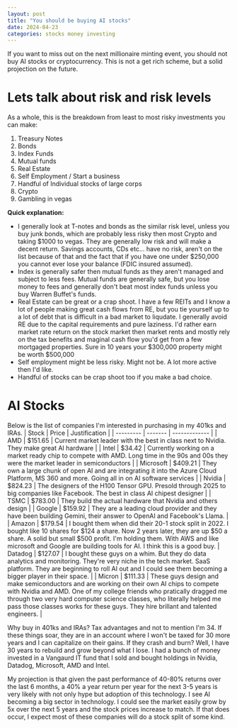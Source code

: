 ```yaml
---
layout: post
title: "You should be buying AI stocks"
date: 2024-04-23
categories: stocks money investing
---
```


If you want to miss out on the next millionaire minting event, you should not buy AI stocks or cryptocurrency. This is not a get rich scheme, but a solid projection on the future.

# Lets talk about risk and risk levels

As a whole, this is the breakdown from least to most risky investments you can make:

1. Treasury Notes
2. Bonds
3. Index Funds
4. Mutual funds
5. Real Estate
6. Self Employment / Start a business
7. Handful of Individual stocks of large corps
8. Crypto
9. Gambling in vegas

**Quick explanation:**

- I generally look at T-notes and bonds as the similar risk level, unless you buy junk bonds, which are probably less risky then most Crypto and taking $1000 to vegas. They are generally low risk and will make a decent return. Savings accounts, CDs etc... have no risk, aren't on the list because of that and the fact that if you have one under $250,000 you cannot ever lose your balance (FDIC insured assumed).
- Index is generally safer then mutual funds as they aren't managed and subject to less fees. Mutual funds are generally safe, but you lose money to fees and generally don't beat most index funds unless you buy Warren Buffet's funds.
- Real Estate can be great or a crap shoot. I have a few REITs and I know a lot of people making great cash flows from RE, but you tie yourself up to a lot of debt that is difficult in a bad market to liqudate. I generally avoid RE due to the capital requirements and pure laziness. I'd rather earn market rate return on the stock market then market rents and mostly rely on the tax benefits and maginal cash flow you'd get from a few mortgaged properties. Sure in 10 years your $300,000 property might be worth $500,000
- Self employment might be less risky. Might not be. A lot more active then I'd like.
- Handful of stocks can be crap shoot too if you make a bad choice.

# AI Stocks

Below is the list of companies I'm interested in purchasing in my 401ks and IRAs.
| Stock | Price | Justification |
| --------- | ------- | ------------- |
| AMD | $151.65 | Current market leader with the best in class next to Nvidia. They make great AI hardware |
| Intel | $34.42 | Currently working on a market ready chip to compete with AMD. Long time in the 90s and 00s they were the market leader in semiconductors |
| Microsoft | $409.21 | They own a large chunk of open AI and are integrating it into the Azure Cloud Platform, MS 360 and more. Going all in on AI software services |
| Nvidia | $824.23 | The designers of the H100 Tensor GPU. Presold through 2025 to big companies like Facebook. The best in class AI chipest designer |
| TSMC | $783.00 | They build the actual hardware that Nvidia and others design |
| Google | $159.92 | They are a leading cloud provider and they have been building Gemini, their answer to OpenAI and Facebook's Llama. |
| Amazon | $179.54 | I bought them when did their 20-1 stock split in 2022. I bought like 10 shares for $124 a share. Now 2 years later, they are up $50 a share. A solid but small $500 profit. I'm holding them. With AWS and like microsoft and Google are building tools for AI. I think this is a good buy.
| Datadog | $127.07 | I bought these guys on a whim. But they do data analytics and monitoring. They're very niche in the tech market. SaaS platform. They are beginning to roll AI out and I could see them becoming a bigger player in their space. |
| Micron | $111.33 | These guys design and make semiconductors and are working on their own AI chips to compete with Nvidia and AMD. One of my college friends who pratically dragged me through two very hard computer science classes, who literally helped me pass those classes works for these guys. They hire brillant and talented engineers. |

Why buy in 401ks and IRAs? Tax advantages and not to mention I'm 34. If these things soar, they are in an account where I won't be taxed for 30 more years and I can capitalize on their gains. If they crash and burn? Well, I have 30 years to rebuild and grow beyond what I lose. I had a bunch of money invested in a Vangaurd IT fund that I sold and bought holdings in Nvidia, Datadog, Microsoft, AMD and Intel.

My projection is that given the past performance of 40-80% returns over the last 6 months, a 40% a year return per year for the next 3-5 years is very likely with not only hype but adoption of this technology. I see AI becoming a big sector in technology. I could see the market easily grow by 5x over the next 5 years and the stock prices increase to match. If that does occur, I expect most of these companies will do a stock split of some kind.
